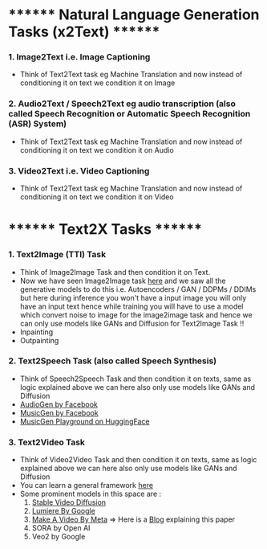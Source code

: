 # ****** Natural Language Generation Tasks (x2Text) ******

### 1. Image2Text i.e. Image Captioning
- Think of Text2Text task eg Machine Translation and now instead of conditioning it on text we condition it on Image

### 2. Audio2Text / Speech2Text eg audio transcription (also called Speech Recognition or Automatic Speech Recognition (ASR) System)
- Think of Text2Text task eg Machine Translation and now instead of conditioning it on text we condition it on Audio

### 3. Video2Text i.e. Video Captioning
- Think of Text2Text task eg Machine Translation and now instead of conditioning it on text we condition it on Video

# ****** Text2X Tasks ******

### 1. Text2Image (TTI) Task
- Think of Image2Image Task and then condition it on Text.
- Now we have seen Image2Image task [here](https://levelup.gitconnected.com/image-data-augmentation-techniques-d9323f22153f) and we saw all the generative models to do this i.e. Autoencoders / GAN / DDPMs / DDIMs but here during inference you won't have a input image you will only have an input text hence while training you will have to use a model which convert noise to image for the image2image task and hence we can only use models like GANs and Diffusion for Text2Image Task !!
- Inpainting
- Outpainting

### 2. Text2Speech Task (also called Speech Synthesis)
- Think of Speech2Speech Task and then condition it on texts, same as logic explained above we can here also only use models like GANs and Diffusion
- [AudioGen by Facebook](https://arxiv.org/pdf/2209.15352.pdf)
- [MusicGen by Facebook](https://arxiv.org/pdf/2306.05284.pdf)
- [MusicGen Playground on HuggingFace](https://huggingface.co/spaces/facebook/MusicGen)
  
### 3. Text2Video Task
- Think of Video2Video Task and then condition it on texts, same as logic explained above we can here also only use models like GANs and Diffusion
- You can learn a general framework [here](https://www.youtube.com/watch?v=0K56LA821ys)
- Some prominent models in this space are :
  1. [Stable Video Diffusion](https://stability.ai/news/stable-video-diffusion-open-ai-video-model)
  2. [Lumiere By Google](https://www.youtube.com/watch?v=Pl8BET_K1mc)
  3. [Make A Video By Meta](https://makeavideo.studio/) => Here is a [Blog](https://medium.com/@lakshmibayanagari/metas-make-a-video-breakdown-8d8618c7b8e8) explaining this paper
  4. SORA by Open AI
  5. Veo2 by Google

